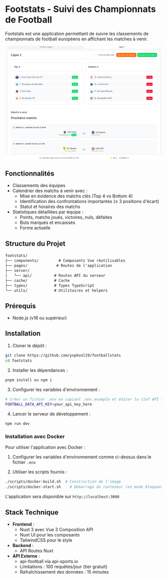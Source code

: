 # Footstats - Suivi des Championnats de Football

Footstats est une application permettant de suivre les classements de championnats de football européens en affichant les matches à venir.

![Alt text](screenshots/footstats1.png?raw=true "screenshot 1")

## Fonctionnalités

- Classements des équipes
- Calendrier des matchs à venir avec :
  - Mise en évidence des matchs clés (Top 4 vs Bottom 4)
  - Identification des confrontations importantes (≤ 3 positions d'écart)
  - Statut et horaires des matchs
- Statistiques détaillées par équipe :
  - Points, matchs joués, victoires, nuls, défaites
  - Buts marqués et encaissés
  - Forme actuelle

## Structure du Projet

```
footstats/
├── components/         # Composants Vue réutilisables
├── pages/             # Routes de l'application
├── server/
│   └── api/          # Routes API du serveur
├── cache/            # Cache
├── types/            # Types TypeScript
└── utils/            # Utilitaires et helpers
```

## Prérequis

- Node.js (v18 ou supérieur)


## Installation

1. Cloner le dépôt :
```bash
git clone https://github.com/yopkool29/footballstats
cd footstats
```

2. Installer les dépendances :
```bash
pnpm install ou npm i
```

3. Configurer les variables d'environnement :
```bash
# Créer un fichier .env en copiant .env.example et éditer la clef API fourni par football-data.org :
FOOTBALL_DATA_API_KEY=your_api_key_here
```

4. Lancer le serveur de développement :
```bash
npm run dev
```

### Installation avec Docker

Pour utiliser l'application avec Docker :

1. Configurer les variables d'environnement comme ci-dessus dans le fichier `.env`

2. Utiliser les scripts fournis :
```bash
./scripts/docker-build.sh  # Construction de l'image
./scripts/docker-start.sh    # Démarrage du conteneur (en mode bloquant)
```

L'application sera disponible sur `http://localhost:3000`

## Stack Technique

- **Frontend** : 
  - Nuxt 3 avec Vue 3 Composition API
  - Nuxt UI pour les composants
  - TailwindCSS pour le style
- **Backend** :
  - API Routes Nuxt
- **API Externe** :
  - api-football via api-sports.io
  - Limitations : 100 requêtes/jour (tier gratuit)
  - Rafraîchissement des données : 15 minutes
